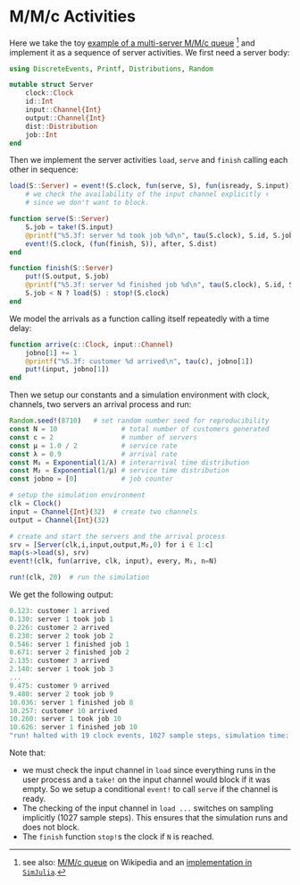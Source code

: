 # M/M/c Activities

Here we take the toy [example of a multi-server M/M/c queue](https://github.com/BenLauwens/SimJulia.jl/blob/master/examples/queue_mmc.ipynb) [^1] and implement it as a sequence of server activities. We first need a server body:

```julia
using DiscreteEvents, Printf, Distributions, Random

mutable struct Server
    clock::Clock
    id::Int
    input::Channel{Int}
    output::Channel{Int}
    dist::Distribution
    job::Int
end
```

Then we implement the server activities `load`, `serve` and `finish` calling each other in sequence:

```julia
load(S::Server) = event!(S.clock, fun(serve, S), fun(isready, S.input))
    # we check the availability of the input channel explicitly ↑
    # since we don't want to block.

function serve(S::Server)
    S.job = take!(S.input)
    @printf("%5.3f: server %d took job %d\n", tau(S.clock), S.id, S.job)
    event!(S.clock, (fun(finish, S)), after, S.dist)
end

function finish(S::Server)
    put!(S.output, S.job)
    @printf("%5.3f: server %d finished job %d\n", tau(S.clock), S.id, S.job)
    S.job < N ? load(S) : stop!(S.clock)
end
```

We model the arrivals as a function calling itself repeatedly with a time delay:

```julia
function arrive(c::Clock, input::Channel)
    jobno[1] += 1
    @printf("%5.3f: customer %d arrived\n", tau(c), jobno[1])
    put!(input, jobno[1])
end
```

Then we setup our constants and a simulation environment with clock, channels, two servers an arrival process and run:

```julia
Random.seed!(8710)   # set random number seed for reproducibility
const N = 10                # total number of customers generated
const c = 2                 # number of servers
const μ = 1.0 / 2           # service rate
const λ = 0.9               # arrival rate
const M₁ = Exponential(1/λ) # interarrival time distribution
const M₂ = Exponential(1/μ) # service time distribution
const jobno = [0]           # job counter

# setup the simulation environment
clk = Clock()
input = Channel{Int}(32)  # create two channels
output = Channel{Int}(32)

# create and start the servers and the arrival process
srv = [Server(clk,i,input,output,M₂,0) for i ∈ 1:c]
map(s->load(s), srv)
event!(clk, fun(arrive, clk, input), every, M₁, n=N)

run!(clk, 20)  # run the simulation
```

We get the following output:

```julia
0.123: customer 1 arrived
0.130: server 1 took job 1
0.226: customer 2 arrived
0.230: server 2 took job 2
0.546: server 1 finished job 1
0.671: server 2 finished job 2
2.135: customer 3 arrived
2.140: server 1 took job 3
...
9.475: customer 9 arrived
9.480: server 2 took job 9
10.036: server 1 finished job 8
10.257: customer 10 arrived
10.260: server 1 took job 10
10.626: server 1 finished job 10
"run! halted with 19 clock events, 1027 sample steps, simulation time: 10.63"
```

Note that:

- we must check the input channel in `load` since everything runs in the user process and a `take!` on the input channel would block if it was empty. So we setup a conditional `event!` to call `serve` if the channel is ready.
- The checking of the input channel in `load ...` switches on sampling implicitly (1027 sample steps). This ensures that the simulation runs and does not block.
- The `finish` function `stop!`s the clock if `N` is reached.

[^1]:  see also: [M/M/c queue](https://en.wikipedia.org/wiki/M/M/c_queue) on Wikipedia and an [implementation in `SimJulia`](https://github.com/BenLauwens/SimJulia.jl/blob/master/examples/queue_mmc.ipynb).
